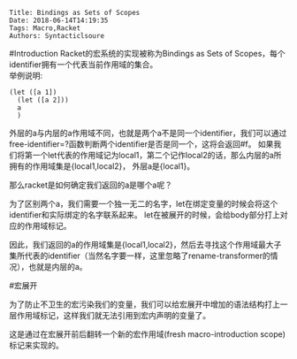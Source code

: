    Title: Bindings as Sets of Scopes
    Date: 2018-06-14T14:19:35
    Tags: Macro,Racket
    Authors: Syntacticlsoure
#Introduction
Racket的宏系统的实现被称为Bindings as Sets of Scopes，每个identifier拥有一个代表当前作用域的集合。  
举例说明: 

```racket
(let ([a 1])
  (let ([a 2]))
  a
  )
``` 
外层的a与内层的a作用域不同，也就是两个a不是同一个identifier，我们可以通过free-identifier=?函数判断两个identifier是否是同一个，这将会返回#f。 
如果我们将第一个let代表的作用域记为local1，第二个记作local2的话，那么内层的a所拥有的作用域集是{local1,local2}， 
外层a是{local1}。 

那么racket是如何确定我们返回的a是哪个a呢？ 

为了区别两个a，我们需要一个独一无二的名字，let在绑定变量的时候会将这个identifier和实际绑定的名字联系起来。
let在被展开的时候，会给body部分打上对应的作用域标记。 

因此，我们返回的a的作用域集是{local1,local2}，然后去寻找这个作用域最大子集所代表的identifier（当然名字要一样，这里忽略了rename-transformer的情况），也就是内层的a。 


#宏展开

为了防止不卫生的宏污染我们的变量，我们可以给宏展开中增加的语法结构打上一层作用域标记，这样我们就无法引用到宏内声明的变量了。 

这是通过在宏展开前后翻转一个新的宏作用域(fresh macro-introduction scope)标记来实现的。 

<!-- more -->



